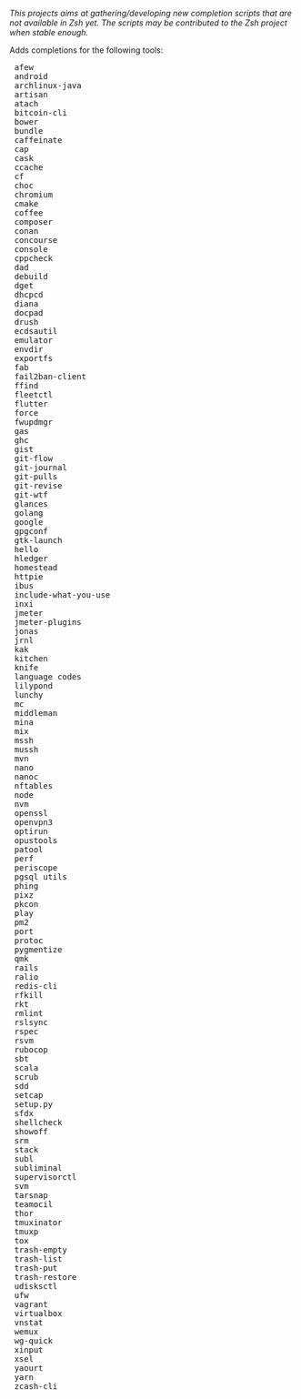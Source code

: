 
<!-- ![GitHub release](https://img.shields.io/github/release/zsh-users/zsh-completions.svg) ![GitHub contributors](https://img.shields.io/github/contributors/zsh-users/zsh-completions.svg) [![IRC](https://img.shields.io/badge/IRC-%23zsh--completions-yellow.svg)](irc://irc.freenode.net/#zsh-completions) [![Gitter](https://badges.gitter.im/zsh-users/zsh-completions.svg)](https://gitter.im/zsh-users/zsh-completions?utm_source=badge&utm_medium=badge&utm_campaign=pr-badge) -->


*This projects aims at gathering/developing new completion scripts that are not available in Zsh yet. The scripts may be contributed to the Zsh project when stable enough.*

Adds completions for the following tools:
<pre>
 afew
 android
 archlinux-java
 artisan
 atach
 bitcoin-cli
 bower
 bundle
 caffeinate
 cap
 cask
 ccache
 cf
 choc
 chromium
 cmake
 coffee
 composer
 conan
 concourse
 console
 cppcheck
 dad
 debuild
 dget
 dhcpcd
 diana
 docpad
 drush
 ecdsautil
 emulator
 envdir
 exportfs
 fab
 fail2ban-client
 ffind
 fleetctl
 flutter
 force
 fwupdmgr
 gas
 ghc
 gist
 git-flow
 git-journal
 git-pulls
 git-revise
 git-wtf
 glances
 golang
 google
 gpgconf
 gtk-launch
 hello
 hledger
 homestead
 httpie
 ibus
 include-what-you-use
 inxi
 jmeter
 jmeter-plugins
 jonas
 jrnl
 kak
 kitchen
 knife
 language codes
 lilypond
 lunchy
 mc
 middleman
 mina
 mix
 mssh
 mussh
 mvn
 nano
 nanoc
 nftables
 node
 nvm
 openssl
 openvpn3
 optirun
 opustools
 patool
 perf
 periscope
 pgsql utils
 phing
 pixz
 pkcon
 play
 pm2
 port
 protoc
 pygmentize
 qmk
 rails
 ralio
 redis-cli
 rfkill
 rkt
 rmlint
 rslsync
 rspec
 rsvm
 rubocop
 sbt
 scala
 scrub
 sdd
 setcap
 setup.py
 sfdx
 shellcheck
 showoff
 srm
 stack
 subl
 subliminal
 supervisorctl
 svm
 tarsnap
 teamocil
 thor
 tmuxinator
 tmuxp
 tox
 trash-empty
 trash-list
 trash-put
 trash-restore
 udisksctl
 ufw
 vagrant
 virtualbox
 vnstat
 wemux
 wg-quick
 xinput
 xsel
 yaourt
 yarn
 zcash-cli
</pre>
